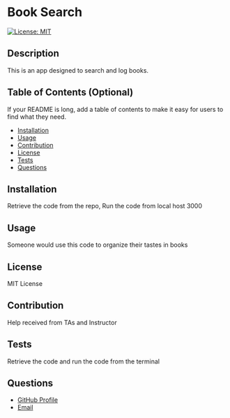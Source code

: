 # Book Search

[![License: MIT](https://img.shields.io/badge/License-MIT-yellow.svg)](https://opensource.org/licenses/MIT)
  ## Description
  
This is an app designed to search and log books.
  
  ## Table of Contents (Optional)
  
  If your README is long, add a table of contents to make it easy for users to find what they need.
  
  - [Installation](#installation)
  - [Usage](#usage)
  - [Contribution](#contribution)
  - [License](#license)
  - [Tests](#test)
  - [Questions](#questions)
  
  ## Installation
  
 Retrieve the code from the repo, Run the code from local host 3000

  ## Usage
  Someone would use this code to organize their tastes in books
      
  

  ## License
  MIT License
  
  
  ## Contribution
  
Help received from TAs and Instructor
  
  ## Tests
  
  Retrieve the code and run the code from the terminal

  ## Questions

  <ul>
  <li> <a href="https://github.com/alexdelva">GitHub Profile </a> </li>
  <li> <a href="mailto:alexdelva16@gmail.com">Email </a> </li>
  </ul>

